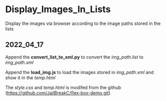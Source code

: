 # Display_Images_In_Lists
Display the images via browser according to the image paths stored in the lists

## 2022_04_17
Append the **convert_list_to_xml.py** to convert the *img_path.list* to *img_path.xml*

Append the **load_img.js** to load the images stored in *img_path.xml* and show it in the *temp.html*

The *style.css* and *temp.html* is modifed from the github (https://github.com/JailBreakC/flex-box-demo.git)
